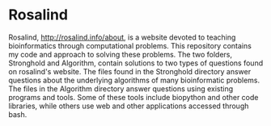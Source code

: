 # Rosalind

Rosalind, http://rosalind.info/about, is a website devoted to teaching bioinformatics through computational problems. 
This repository contains my code and approach to solving these problems. The two folders, Stronghold and Algorithm, contain solutions to two types of questions found on rosalind's website. The files found in the Stronghold directory answer questions about the underlying algorithms of many bioinformatic problems. The files in the Algorithm directory answer questions using existing programs and tools. Some of these tools include biopython and other code libraries, while others use web and other applications accessed through bash.
